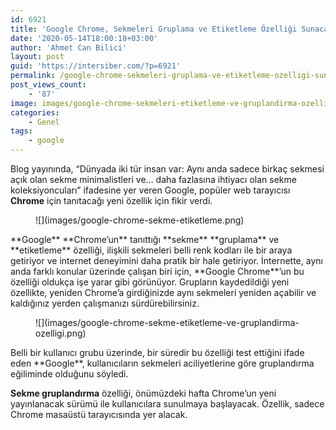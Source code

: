 ```yaml
---
id: 6921
title: 'Google Chrome, Sekmeleri Gruplama ve Etiketleme Özelliği Sunacak'
date: '2020-05-14T18:00:18+03:00'
author: 'Ahmet Can Bilici'
layout: post
guid: 'https://intersiber.com/?p=6921'
permalink: /google-chrome-sekmeleri-gruplama-ve-etiketleme-ozelligi-sunacak/
post_views_count:
    - '87'
image: images/google-chrome-sekmeleri-etiketleme-ve-gruplandirma-ozelligi-sunacak.jpeg
categories:
    - Genel
tags:
    - google
---
```


Blog yayınında, “Dünyada iki tür insan var: Aynı anda sadece birkaç sekmesi açık olan sekme minimalistleri ve… daha fazlasına ihtiyacı olan sekme koleksiyoncuları” ifadesine yer veren Google, popüler web tarayıcısı **Chrome** için tanıtacağı yeni özellik için fikir verdi.

<figure class="wp-block-image size-large">![](images/google-chrome-sekme-etiketleme.png)</figure>**Google** **Chrome’un** tanıttığı **sekme** **gruplama** ve **etiketleme** özelliği, ilişkili sekmeleri belli renk kodları ile bir araya getiriyor ve internet deneyimini daha pratik bir hale getiriyor. İnternette, aynı anda farklı konular üzerinde çalışan biri için, **Google Chrome**’un bu özelliği oldukça işe yarar gibi görünüyor. Grupların kaydedildiği yeni özellikte, yeniden Chrome’a girdiğinizde aynı sekmeleri yeniden açabilir ve kaldığınız yerden çalışmanızı sürdürebilirsiniz.

<figure class="wp-block-image size-large">![](images/google-chrome-sekme-etiketleme-ve-gruplandirma-ozelligi.png)</figure>Belli bir kullanıcı grubu üzerinde, bir süredir bu özelliği test ettiğini ifade eden **Google**, kullanıcıların sekmeleri aciliyetlerine göre gruplandırma eğiliminde olduğunu söyledi.

**Sekme gruplandırma** özelliği, önümüzdeki hafta Chrome’un yeni yayınlanacak sürümü ile kullanıcılara sunulmaya başlayacak. Özellik, sadece Chrome masaüstü tarayıcısında yer alacak.
